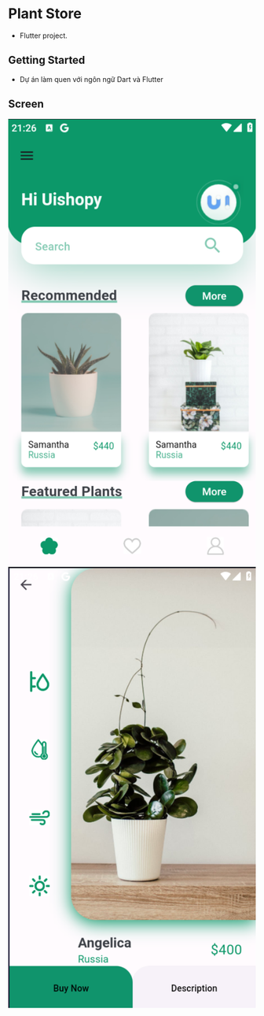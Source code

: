 # Plant Store

* Flutter project.

## Getting Started

* Dự án làm quen với ngôn ngữ Dart và Flutter

## Screen

<img src="./assets/home_screen.png">
<img src="./assets/plant_screen.png">
